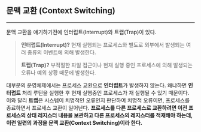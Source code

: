## 문맥 교환 (Context Switching)

---

문맥 교환을 얘기하기전에 인터럽트(Interrupt)와 트랩(Trap)이 있다.

> **인터럽트(Interrupt)?**
> 현재 실행되는 프로세스와 별도로 외부에서 발생되는 여러 종류의 이벤트에 의해 발생한다.
>
> **트랩(Trap)?**
> 부적절한 파일 접근이나 현재 실행 중인 프로세스에 의해 발생되는 오류나 예외 상황 때문에 발생한다.

대부분의 운영체제에서는 프로세스 교환으로 **인터럽트**가 발생하지 않는다. 왜냐하면 **인터럽트** 처리 루틴을 실행한 후 현재 실행중인 프로세스가 재 실행될 수 있기 때문이다. 이와 달리 **트랩**은 시스템이 치명적인 오류인지 판단하여 치명적 오류이면, 프로세스를 종료하면서 프로세스 교환이 일어난다. **프로세스를 다른 프로세스로 교환하려면 이전 프로세스의 상태 레지스터 내용을 보관하고 다른 프로세스의 레지스터를 적재해야 하는데, 이런 일련의 과정을 문맥 교환(Context Switching)이라 한다.**